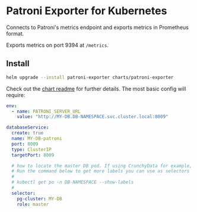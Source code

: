 # Patroni Exporter for Kubernetes

Connects to Patroni's metrics endpoint and exports metrics in Prometheus format.

Exports metrics on port 9394 at `/metrics`.

## Install

```sh
helm upgrade --install patroni-exporter charts/patroni-exporter
```

Check out the [chart readme](charts/patroni-exporter/README.md) for further details. The most basic config will require:

```yaml
env:
  - name: PATRONI_SERVER_URL
    value: "http://MY-DB.DB-NAMESPACE.svc.cluster.local:8009"

databaseService:
  create: true
  name: MY-DB-patroni
  port: 8009
  type: ClusterIP
  targetPort: 8009

  # how to locate the master DB pod. If using CrunchyData for example, this should work.
  # Run the command below to get more labels you can use as selectors
  #
  # kubectl get po -n DB-NAMESPACE --show-labels
  #
  selector:
    pg-cluster: MY-DB
    role: master
```
